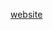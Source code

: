 [website](https://hywebu00.github.io/HyUI_v4.0/fp.html# ':include :type=iframe width=100% height=800px')
